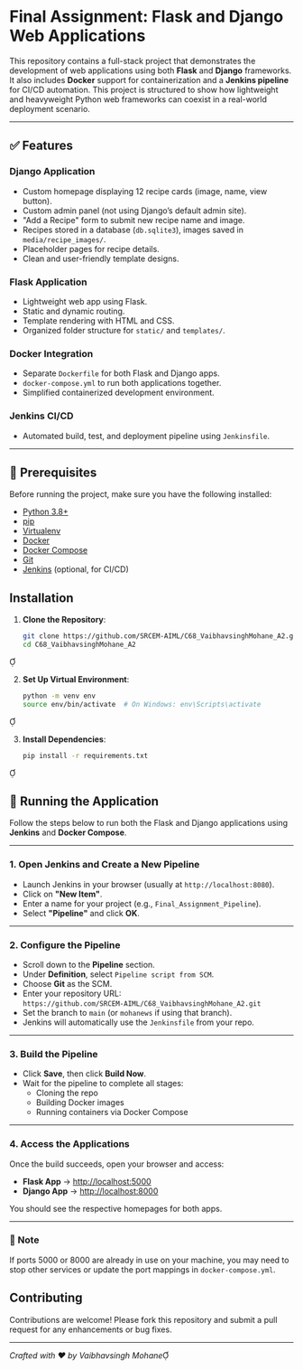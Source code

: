 # Final Assignment: Flask and Django Web Applications

This repository contains a full-stack project that demonstrates the development of web applications using both **Flask** and **Django** frameworks. It also includes **Docker** support for containerization and a **Jenkins pipeline** for CI/CD automation. This project is structured to show how lightweight and heavyweight Python web frameworks can coexist in a real-world deployment scenario.

---

## ✅ Features

### Django Application
- Custom homepage displaying 12 recipe cards (image, name, view button).
- Custom admin panel (not using Django’s default admin site).
- "Add a Recipe" form to submit new recipe name and image.
- Recipes stored in a database (`db.sqlite3`), images saved in `media/recipe_images/`.
- Placeholder pages for recipe details.
- Clean and user-friendly template designs.

### Flask Application
- Lightweight web app using Flask.
- Static and dynamic routing.
- Template rendering with HTML and CSS.
- Organized folder structure for `static/` and `templates/`.

### Docker Integration
- Separate `Dockerfile` for both Flask and Django apps.
- `docker-compose.yml` to run both applications together.
- Simplified containerized development environment.

### Jenkins CI/CD
- Automated build, test, and deployment pipeline using `Jenkinsfile`.

---

## 🧰 Prerequisites

Before running the project, make sure you have the following installed:

- [Python 3.8+](https://www.python.org/downloads/)
- [pip](https://pip.pypa.io/en/stable/installation/)
- [Virtualenv](https://virtualenv.pypa.io/en/latest/)
- [Docker](https://www.docker.com/products/docker-desktop)
- [Docker Compose](https://docs.docker.com/compose/)
- [Git](https://git-scm.com/)
- [Jenkins](https://www.jenkins.io/) (optional, for CI/CD)

## Installation

1. **Clone the Repository**:

   ```bash
   git clone https://github.com/SRCEM-AIML/C68_VaibhavsinghMohane_A2.git
   cd C68_VaibhavsinghMohane_A2
   ```


2. **Set Up Virtual Environment**:

   ```bash
   python -m venv env
   source env/bin/activate  # On Windows: env\Scripts\activate
   ```


3. **Install Dependencies**:

   ```bash
   pip install -r requirements.txt
   ```


## 🚀 Running the Application

Follow the steps below to run both the Flask and Django applications using **Jenkins** and **Docker Compose**.

---

### 1. **Open Jenkins and Create a New Pipeline**

- Launch Jenkins in your browser (usually at `http://localhost:8080`).
- Click on **"New Item"**.
- Enter a name for your project (e.g., `Final_Assignment_Pipeline`).
- Select **"Pipeline"** and click **OK**.

---

### 2. **Configure the Pipeline**

- Scroll down to the **Pipeline** section.
- Under **Definition**, select `Pipeline script from SCM`.
- Choose **Git** as the SCM.
- Enter your repository URL:  
  `https://github.com/SRCEM-AIML/C68_VaibhavsinghMohane_A2.git`
- Set the branch to `main` (or `mohanews` if using that branch).
- Jenkins will automatically use the `Jenkinsfile` from your repo.

---

### 3. **Build the Pipeline**

- Click **Save**, then click **Build Now**.
- Wait for the pipeline to complete all stages:
  - Cloning the repo
  - Building Docker images
  - Running containers via Docker Compose

---

### 4. **Access the Applications**

Once the build succeeds, open your browser and access:

- **Flask App** → [http://localhost:5000](http://localhost:5000)
- **Django App** → [http://localhost:8000](http://localhost:8000)

You should see the respective homepages for both apps.

---

### 📝 Note

If ports 5000 or 8000 are already in use on your machine, you may need to stop other services or update the port mappings in `docker-compose.yml`.

## Contributing

Contributions are welcome! Please fork this repository and submit a pull request for any enhancements or bug fixes.

---

*Crafted with ❤️ by Vaibhavsingh Mohane*
```